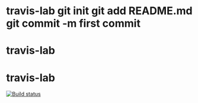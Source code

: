 # travis-lab git init git add README.md git commit -m first commit
# travis-lab
# travis-lab
[![Build status](https://travis-ci.org/Dylanc19/travis-lab.svg?master)](https://travis-ci.org/Dylanc19)
